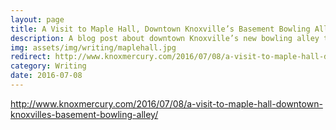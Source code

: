 ```yaml
---
layout: page
title: A Visit to Maple Hall, Downtown Knoxville’s Basement Bowling Alley
description: A blog post about downtown Knoxville’s new bowling alley that I wrote for the Knoxville Mercury while I was an intern there in the summer of 2016.
img: assets/img/writing/maplehall.jpg
redirect: http://www.knoxmercury.com/2016/07/08/a-visit-to-maple-hall-downtown-knoxvilles-basement-bowling-alley/
category: Writing
date: 2016-07-08
---
```


http://www.knoxmercury.com/2016/07/08/a-visit-to-maple-hall-downtown-knoxvilles-basement-bowling-alley/
